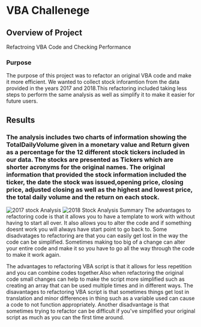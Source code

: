 # VBA Challenege

## Overview of Project

Refactroing VBA Code and Checking Performance

### Purpose

The purpose of this project was to refactor an original VBA code and make it more efficient. We wanted to collect stock inforamtion from the data provided in the years 2017 and 2018.This refactoring included taking less steps to perform the same analysis as well as simplify it to make it easier for future users. 

## Results

### The analysis includes two charts of information showing the TotalDailyVolume given in a monetary value and Return given as a percentage for the 12 different stock tickers included in our data. The stocks are presented as Tickers which are shorter acronyms for the original names. The original information that provided the stock information included the ticker, the date the stock was issued,opening price, closing price, adjusted closing as well as the highest and lowest price, the total daily volume and the return on each stock. 

![2017 stock Analysis](https://user-images.githubusercontent.com/120140614/209702882-7f8031c9-5b78-4f54-9cc2-8bd789ca355a.png)
![2018 Stock Analysis](https://user-images.githubusercontent.com/120140614/209702888-afb727ae-f54a-402b-8c31-eaa9286d69fb.png)
Summary 
The advantages to refactoring code is that it allows you to have a template to work with without having to start all over. It also allows you to alter the code and if something doesnt work you will always have start point to go back to. Some disadvatages to refactoring are that you can easily get lost in the way the code can be simplified. Sometimes making too big of a change can alter your entire code and make it so you have to go all the way through the code to make it work again.

The advantages to refactoring VBA script is that it allows for less repetition and you can combine codes together.Also when refactoring the original code small changes can help to make the script more simplified such as creating an array that can be used multiple times and in different ways. The disavantages to refactoring VBA script is that sometimes things get lost in translation and minor differences in thing such as a variable used can cause a code to not function appropriately. Another disadvantage is that sometimes trying to refactor can be difficult if you've simplified your original script as much as you can the first time around. 
